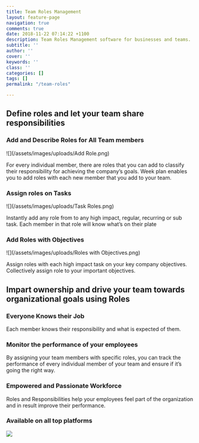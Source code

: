 ```yaml
---
title: Team Roles Management
layout: feature-page
navigation: true
comments: true
date: 2018-11-22 07:14:22 +1100
description: Team Roles Management software for businesses and teams.
subtitle: ''
author: ''
cover: ''
keywords: ''
class: ''
categories: []
tags: []
permalink: "/team-roles"

---
```

## Define roles and let your team share responsibilities

### **Add and Describe Roles for All Team members**

![](/assets/images/uploads/Add Role.png)

For every individual member, there are roles that you can add to classify their responsibility for achieving the company’s goals. Week plan enables you to add roles with each new member that you add to your team.

### **Assign roles on Tasks**

![](/assets/images/uploads/Task Roles.png)

Instantly add any role from to any high impact, regular, recurring or sub task. Each member in that role will know what’s on their plate

### **Add Roles with Objectives**

![](/assets/images/uploads/Roles with Objectives.png)

Assign roles with each high impact task on your key company objectives. Collectively assign role to your important objectives.

## Impart ownership and drive your team towards organizational goals using Roles

### **Everyone Knows their Job**

Each member knows their responsibility and what is expected of them.

### **Monitor the performance of your employees**

By assigning your team members with specific roles, you can track the performance of every individual member of your team and ensure if it’s going the right way.

### **Empowered and Passionate Workforce**

Roles and Responsibilities help your employees feel part of the organization and in result improve their performance.

### **Available on all top platforms**

![](https://weekplan.net/assets/images/uploads/All%20Apps-1.png)